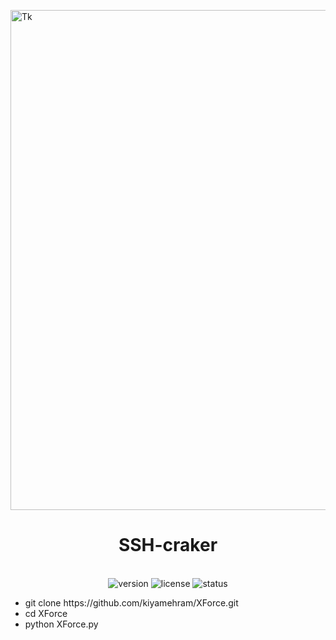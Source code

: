 <p align="center">

  <img src="https://i.etsystatic.com/54727633/r/il/6833fe/6285646670/il_570xN.6285646670_nsvo.jpg" alt="Tk" align="center" width="800"></p>

<h1 align="center"> SSH-craker</h1>
<p align="center">
  <br>
  <img src="https://img.shields.io/badge/version-1.0.0-black" alt="version">
  <img src="https://img.shields.io/badge/license-MIT-green" alt="license">
  <img src="https://img.shields.io/badge/status-active-brightgreen" alt="status">
</p>
<ul>
<li>git clone https://github.com/kiyamehram/XForce.git</li>
<li>cd XForce</li>
<li>python XForce.py </li>
</ul>
